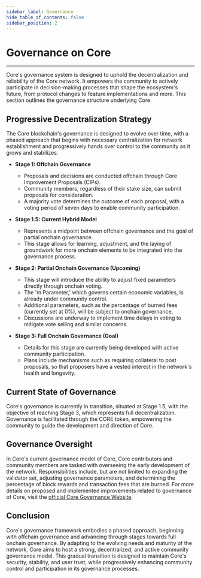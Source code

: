 ```yaml
---
sidebar_label: Governance
hide_table_of_contents: false
sidebar_position: 2
---
```


# Governance on Core
---

Core's governance system is designed to uphold the decentralization and reliability of the Core network. It empowers the community to actively participate in decision-making processes that shape the ecosystem's future, from protocol changes to feature implementations and more. This section outlines the governance structure underlying Core.

## Progressive Decentralization Strategy

The Core blockchain's governance is designed to evolve over time, with a phased approach that begins with necessary centralization for network establishment and progressively hands over control to the community as it grows and stabilizes.

* **Stage 1: Offchain Governance**
    - Proposals and decisions are conducted offchain through Core Improvement Proposals (CIPs).
    - Community members, regardless of their stake size, can submit proposals for consideration.
    - A majority vote determines the outcome of each proposal, with a voting period of seven days to enable community participation.

* **Stage 1.5: Current Hybrid Model**
    - Represents a midpoint between offchain governance and the goal of partial onchain governance.
    - This stage allows for learning, adjustment, and the laying of groundwork for more onchain elements to be integrated into the governance process.

* **Stage 2: Partial Onchain Governance (Upcoming)**
    - This stage will introduce the ability to adjust fixed parameters directly through onchain voting.
    - The 'm Parameter,' which governs certain economic variables, is already under community control.
    - Additional parameters, such as the percentage of burned fees (currently set at 0%), will be subject to onchain governance.
    - Discussions are underway to implement time delays in voting to mitigate vote selling and similar concerns.

* **Stage 3: Full Onchain Governance (Goal)**
    - Details for this stage are currently being developed with active community participation.
    - Plans include mechanisms such as requiring collateral to post proposals, so that proposers have a vested interest in the network's health and longevity.


## Current State of Governance

Core's governance is currently in transition, situated at Stage 1.5, with the objective of reaching Stage 3, which represents full decentralization. Governance is facilitated through the CORE token, empowering the community to guide the development and direction of Core.

## Governance Oversight

In Core's current governance model of Core, Core contributors and community members are tasked with overseeing the early development of the network. Responsibilities include, but are not limited to expanding the validator set, adjusting governance parameters, and determining the percentage of block rewards and transaction fees that are burned. For more details on proposed and implemented improvements related to governance of Core, visit the [official Core Governance Website](https://gov.coredao.org/).

## Conclusion

Core's governance framework embodies a phased approach, beginning with offchain governance and advancing through stages towards full onchain governance. By adapting to the evolving needs and maturity of the network, Core aims to host a strong, decentralized, and active community governance model. This gradual transition is designed to maintain Core's security, stability, and user trust, while progressively enhancing community control and participation in its governance processes.
